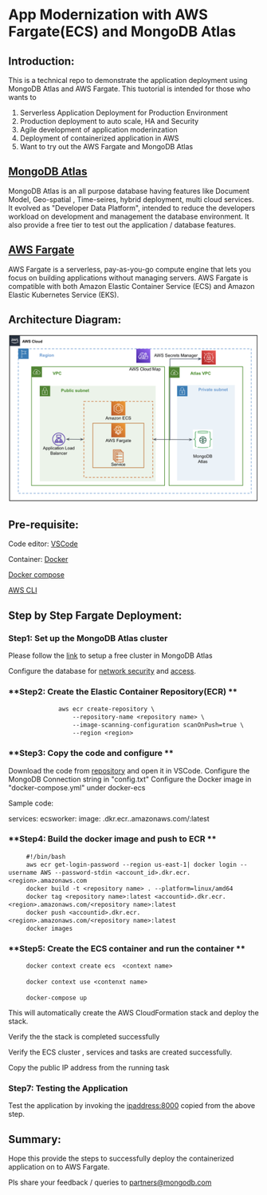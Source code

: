 # App Modernization with AWS Fargate(ECS) and MongoDB Atlas

## Introduction: 
This is a technical repo to demonstrate the application deployment using MongoDB Atlas and AWS Fargate.
This tuotorial is intended for those who wants to
1. Serverless Application Deployment for Production Environment
2. Production deployment to auto scale, HA and Security
3. Agile development of application moderinzation
4. Deployment of containerized application in AWS
5. Want to try out the AWS Fargate and MongoDB Atlas 

## [MongoDB Atlas](https://www.mongodb.com/atlas) 
MongoDB Atlas is an all purpose database having features like Document Model, Geo-spatial , Time-seires, hybrid deployment, multi cloud services.
It evolved as "Developer Data Platform", intended to reduce the developers workload on development and management the database environment.
It also provide a free tier to test out the application / database features.


## [AWS Fargate](https://aws.amazon.com/fargate/)
AWS Fargate is a serverless, pay-as-you-go compute engine that lets you focus on building applications without managing servers. AWS Fargate is compatible with both Amazon Elastic Container Service (ECS) and Amazon Elastic Kubernetes Service (EKS).

## Architecture Diagram:
![AWS Fargate(ECS) with MongoDB Atlas](https://github.com/Babusrinivasan76/fargateintegrationwithatlas/blob/main/images/FargateArchitecture.png)

## Pre-requisite:
Code editor: [VSCode](https://code.visualstudio.com/download)

Container: [Docker](https://docs.docker.com/get-docker/)

[Docker compose](https://docs.docker.com/compose/install/)

[AWS CLI](https://docs.aws.amazon.com/cli/latest/userguide/getting-started-quickstart.html)



## Step by Step Fargate Deployment:


### **Step1: Set up the MongoDB Atlas cluster**


Please follow the [link](https://www.mongodb.com/docs/atlas/tutorial/deploy-free-tier-cluster) to setup a free cluster in MongoDB Atlas

Configure the database for [network security](https://www.mongodb.com/docs/atlas/security/add-ip-address-to-list/) and [access](https://www.mongodb.com/docs/atlas/tutorial/create-mongodb-user-for-cluster/).

### **Step2: Create the Elastic Container Repository(ECR)  **  

                  aws ecr create-repository \
                      --repository-name <repository name> \
                      --image-scanning-configuration scanOnPush=true \
                      --region <region>

### **Step3: Copy the code and configure **  

Download the code from [repository](https://github.com/mongodb-partners/MEANStack_with_Atlas_on_Fargate/tree/main/code/Atlas-AppEngine-Integration) and open it in VSCode.
Configure the MongoDB Connection string in "config.txt"
Configure the Docker image in "docker-compose.yml" under docker-ecs

Sample code:

services:
  ecsworker:
    image: <accountid>.dkr.ecr.<region>.amazonaws.com/<repository name>:latest


### **Step4: Build the docker image and push to ECR **  
  
         #!/bin/bash
         aws ecr get-login-password --region us-east-1| docker login --username AWS --password-stdin <account_id>.dkr.ecr.<region>.amazonaws.com
         docker build -t <repository name> . --platform=linux/amd64
         docker tag <repository name>:latest <accountid>.dkr.ecr.<region>.amazonaws.com/<repository name>:latest
         docker push <accountid>.dkr.ecr.<region>.amazonaws.com/<repository name>:latest
         docker images
    
### **Step5: Create the ECS container and run the container ** 

         docker context create ecs  <context name>
         
         docker context use <contenxt name>

         docker-compose up


This will automatically create the AWS CloudFormation stack and deploy the stack.

Verify the the stack is completed successfully

Verify the ECS cluster , services and tasks are created successfully.

Copy the public IP address from the running task 



### **Step7: Testing the Application**

Test the application by invoking the <ipaddress:8000> copied from the above step.



## Summary:

 Hope this provide the steps to successfully deploy the containerized application on to AWS Fargate. 

 Pls share your feedback / queries to partners@mongodb.com
